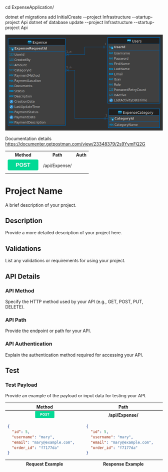 cd ExpenseApplication/

dotnet ef migrations add InitialCreate --project Infrastructure --startup-project Api
dotnet ef database update --project Infrastructure --startup-project Api



![erd.png](.github%2Fassets%2Ferd.png)


Documentation details https://documenter.getpostman.com/view/23348379/2s9YymFQ2G


<table>
  <tr>
    <th>Method</th>
    <th>Path</th>
    <th>Auth</th>
  </tr>
  <tr>
    <td>
      <img src=".github/assets/POST.png" alt="POST" width="100"/>
    </td>    <td>/api/Expense/</td>

  </tr>
</table>

# Project Name

A brief description of your project.

## Description

Provide a more detailed description of your project here.

## Validations

List any validations or requirements for using your project.

## API Details

### API Method

Specify the HTTP method used by your API (e.g., GET, POST, PUT, DELETE).

### API Path

Provide the endpoint or path for your API.

### API Authentication

Explain the authentication method required for accessing your API.

## Test



### Test Payload

Provide an example of the payload or input data for testing your API.









<table style="padding: 0;margin: 0">
    <thead style="padding: 0;margin: 0">
        <tr style="padding: 0;margin: 0">
          <th width="10%">Method</th>
          <th width="40%">Path </th>
        </tr>
    </thead>
    <tbody style="padding: 0;margin: 0">
      <tr width="100%">
        <td align="center" style="padding: 0;margin: 0">
          <img src=".github/assets/POST.png" alt="POST" width="25%"/>
        </td>
        <td align="center" style="padding: 0;margin: 0"><b>/api/Expense/</b></td>
      </tr>
  <tr width="100%" style="padding: 0;margin: 0">
      <td height="0px" style="padding-bottom: 0%;padding-top: 0%; margin: 0%">

```json
{
  "id": 5,
  "username": "mary",
  "email": "mary@example.com",
  "order_id": "f7177da"
}
```
</td>
<td height="0px" style="padding-bottom: 0%;padding-top: 0%; margin: 0%">

```json
{
  "id": 5,
  "username": "mary",
  "email": "mary@example.com",
  "order_id": "f7177da"
}
```
</td>
</tr>
  </tbody>
    <tfoot>
        <tr>
        <th width="50%">Request Example</th>
        <th width="50%">Response Example</th>
        </tr>
</table>


